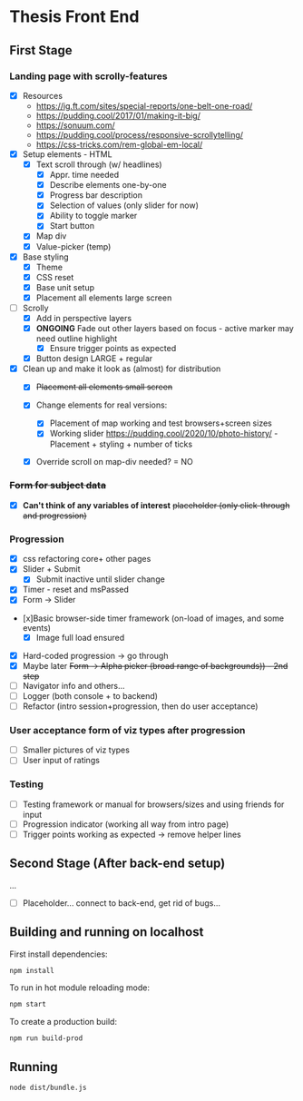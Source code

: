 # Thesis Front End

## First Stage

### Landing page with scrolly-features
- [x] Resources
    - https://ig.ft.com/sites/special-reports/one-belt-one-road/
    - https://pudding.cool/2017/01/making-it-big/
    - https://sonuum.com/
    - https://pudding.cool/process/responsive-scrollytelling/
    - https://css-tricks.com/rem-global-em-local/
- [x] Setup elements - HTML
    - [x] Text scroll through (w/ headlines)
        - [x] Appr. time needed
        - [x] Describe elements one-by-one
        - [x] Progress bar description
        - [x] Selection of values (only slider for now)
        - [x] Ability to toggle marker
        - [x] Start button
    - [x] Map div
    - [x] Value-picker (temp)
- [x] Base styling
    - [x] Theme
    - [x] CSS reset
    - [x] Base unit setup
    - [x] Placement all elements large screen
- [ ] Scrolly
    - [x] Add in perspective layers
    - [x] **ONGOING** Fade out other layers based on focus - active marker may need outline highlight
        - [x] Ensure trigger points as expected
    - [x] Button design LARGE + regular
- [x] Clean up and make it look as (almost) for distribution
    - [x] <strike>Placement all elements small screen</strike>
    - [x] Change elements for real versions:
        - [x] Placement of map working and test browsers+screen sizes
        - [x] Working slider https://pudding.cool/2020/10/photo-history/ - Placement + styling + number of ticks
    - [x] Override scroll on map-div needed? = NO


### <strike>Form for subject data</strike>
- [x] **Can't think of any variables of interest** <strike>placeholder (only click-through and progression)</strike>

### Progression 
- [x] css refactoring core+ other pages
- [x] Slider + Submit
    - [x] Submit inactive until slider change
- [x] Timer - reset and msPassed
- [x] Form -> Slider
- [x]Basic browser-side timer framework (on-load of images, and some events)
    - [x] Image full load ensured
- [x] Hard-coded progression -> go through
- [x] Maybe later <strike>Form -> Alpha picker (broad range of backgrounds)) - 2nd step</strike>
- [ ] Navigator info and others...
- [ ] Logger (both console + to backend)
- [ ] Refactor (intro session+progression, then do user acceptance)

### User acceptance form of viz types after progression
- [ ] Smaller pictures of viz types
- [ ] User input of ratings 

### Testing
- [ ] Testing framework or manual for browsers/sizes and using friends for input
- [ ] Progression indicator (working all way from intro page)
- [ ] Trigger points working as expected -> remove helper lines

## Second Stage (After back-end setup)
...
- [ ] Placeholder... connect to back-end, get rid of bugs...

## Building and running on localhost

First install dependencies:

```sh
npm install
```

To run in hot module reloading mode:

```sh
npm start
```

To create a production build:

```sh
npm run build-prod
```

## Running

```sh
node dist/bundle.js
```



